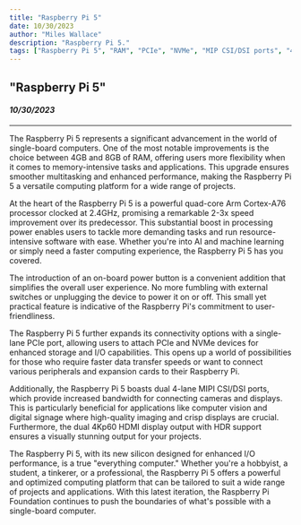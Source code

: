 ```yaml
---
title: "Raspberry Pi 5"
date: 10/30/2023
author: "Miles Wallace"
description: "Raspberry Pi 5."
tags: ["Raspberry Pi 5", "RAM", "PCIe", "NVMe", "MIP CSI/DSI ports", "4Kp60 HDMI display", "I/O performance", "single-board computer",  ]
---
```

## "Raspberry Pi 5"
#### _10/30/2023_ 
____
The Raspberry Pi 5 represents a significant advancement in the world of single-board computers. One of the most notable improvements is the choice between 4GB and 8GB of RAM, offering users more flexibility when it comes to memory-intensive tasks and applications. This upgrade ensures smoother multitasking and enhanced performance, making the Raspberry Pi 5 a versatile computing platform for a wide range of projects.

At the heart of the Raspberry Pi 5 is a powerful quad-core Arm Cortex-A76 processor clocked at 2.4GHz, promising a remarkable 2-3x speed improvement over its predecessor. This substantial boost in processing power enables users to tackle more demanding tasks and run resource-intensive software with ease. Whether you're into AI and machine learning or simply need a faster computing experience, the Raspberry Pi 5 has you covered.

The introduction of an on-board power button is a convenient addition that simplifies the overall user experience. No more fumbling with external switches or unplugging the device to power it on or off. This small yet practical feature is indicative of the Raspberry Pi's commitment to user-friendliness.

The Raspberry Pi 5 further expands its connectivity options with a single-lane PCIe port, allowing users to attach PCIe and NVMe devices for enhanced storage and I/O capabilities. This opens up a world of possibilities for those who require faster data transfer speeds or want to connect various peripherals and expansion cards to their Raspberry Pi.

Additionally, the Raspberry Pi 5 boasts dual 4-lane MIPI CSI/DSI ports, which provide increased bandwidth for connecting cameras and displays. This is particularly beneficial for applications like computer vision and digital signage where high-quality imaging and crisp displays are crucial. Furthermore, the dual 4Kp60 HDMI display output with HDR support ensures a visually stunning output for your projects.

The Raspberry Pi 5, with its new silicon designed for enhanced I/O performance, is a true "everything computer." Whether you're a hobbyist, a student, a tinkerer, or a professional, the Raspberry Pi 5 offers a powerful and optimized computing platform that can be tailored to suit a wide range of projects and applications. With this latest iteration, the Raspberry Pi Foundation continues to push the boundaries of what's possible with a single-board computer.